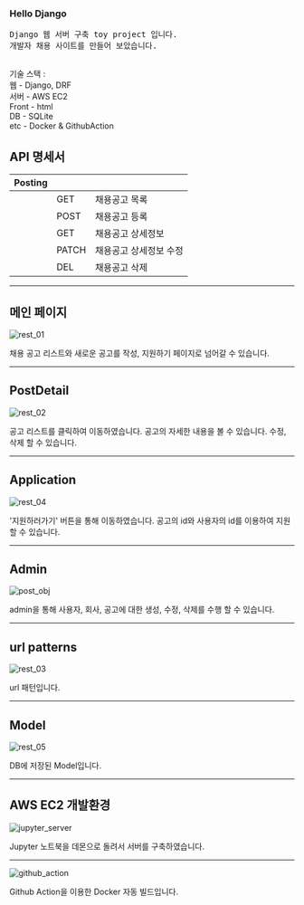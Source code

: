 ### Hello Django
<pre>
Django 웹 서버 구축 toy project 입니다.
개발자 채용 사이트를 만들어 보았습니다.

</pre>


기술 스택 : <br>
웹 - Django, DRF <br>
서버 - AWS EC2 <br>
Front - html <br>
DB - SQLite <br>
etc - Docker & GithubAction <br>


## API 명세서

<!-- |Company|||
|---|---|---|
||GET|회사 목록|
||POST|회사 등록|
||GET|회사 상세정보|
||PATCH|회사 상세정보 수정|
||DEL|회사 삭제|

|User|||
|---|---|---|
||GET|사용자 목록|
||POST|사용자 등록|
||GET|사용자 상세정보|
||PATCH|사용자 상세정보 수정|
||DEL|사용자 삭제| -->

|Posting|||
|---|---|---|
||GET|채용공고 목록|
||POST|채용공고 등록|
||GET|채용공고 상세정보|
||PATCH|채용공고 상세정보 수정|
||DEL|채용공고 삭제|

<!-- |Application|||
|---|---|---|
||GET|지원내역 목록|
||POST|지원 등록|
||GET|지원내역 상세정보|
||PATCH|지원내역 수정|
||DEL|지원내역 삭제| -->

-----------

## 메인 페이지

![rest_01](https://user-images.githubusercontent.com/22446076/183009083-ecbca4b0-8e06-41a6-8c47-30f0e872e3dc.png)


채용 공고 리스트와 
새로운 공고를 작성, 지원하기 페이지로 넘어갈 수 있습니다.

----------

## PostDetail

![rest_02](https://user-images.githubusercontent.com/22446076/183009152-269da31c-87a0-4f2e-980d-2d76a409cb9b.png)

공고 리스트를 클릭하여 이동하였습니다.
공고의 자세한 내용을 볼 수 있습니다.
수정, 삭제 할 수 있습니다.

----------

## Application

![rest_04](https://user-images.githubusercontent.com/22446076/183015579-b2950bef-2082-4021-a873-733a7346a6b5.png)


'지원하러가기' 버튼을 통해 이동하였습니다.
공고의 id와 사용자의 id를 이용하여 지원 할 수 있습니다.

----------

## Admin

![post_obj](https://user-images.githubusercontent.com/22446076/177275042-e26a9eb4-af56-4235-bede-ecb18816052d.png)

admin을 통해 사용자, 회사, 공고에 대한 생성, 수정, 삭제를 수행 할 수 있습니다.


----------

## url patterns

![rest_03](https://user-images.githubusercontent.com/22446076/183015645-55d86d3b-069a-420a-bfe9-204b024fc135.png)

url 패턴입니다.

----------
## Model

![rest_05](https://user-images.githubusercontent.com/22446076/183015930-35eb5994-8638-44a7-8243-a8bfc6b061ae.png)


DB에 저장된 Model입니다.

----------

## AWS EC2 개발환경


![jupyter_server](https://user-images.githubusercontent.com/22446076/177480882-4edfd334-badf-4920-ad60-ef1e18b02362.png)

Jupyter 노트북을 데몬으로 돌려서 서버를 구축하였습니다.

----------

![github_action](https://user-images.githubusercontent.com/22446076/177481221-cb5058d0-8976-43df-9fdb-ea53a215fa4c.png)

Github Action을 이용한 Docker 자동 빌드입니다.
